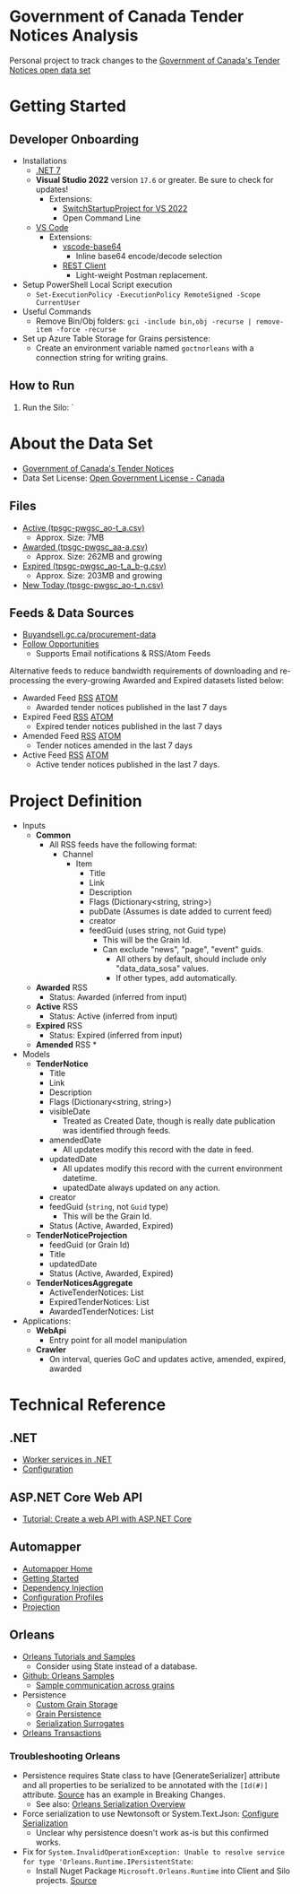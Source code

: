 # Government of Canada Tender Notices Analysis

Personal project to track changes to the [Government of Canada's Tender Notices open data set](https://open.canada.ca/data/en/dataset/ffd38960-1853-4c19-ba26-e50bea2cb2d5)

# Getting Started

## Developer Onboarding

* Installations
  * [.NET 7](https://dotnet.microsoft.com/en-us/download/dotnet/7.0)
  * **Visual Studio 2022** version `17.6` or greater. Be sure to check for updates!
    * Extensions:
      * [SwitchStartupProject for VS 2022](https://marketplace.visualstudio.com/items?itemName=vs-publisher-141975.SwitchStartupProjectForVS2022)
      * Open Command Line
  * [VS Code](https://code.visualstudio.com/Download)
    * Extensions:
      * [vscode-base64](https://marketplace.visualstudio.com/items?itemName=adamhartford.vscode-base64)
        * Inline base64 encode/decode selection
      * [REST Client](https://marketplace.visualstudio.com/items?itemName=humao.rest-client)
        * Light-weight Postman replacement.
* Setup PowerShell Local Script execution
  * `Set-ExecutionPolicy -ExecutionPolicy RemoteSigned -Scope CurrentUser`
* Useful Commands
  * Remove Bin/Obj folders: `gci -include bin,obj -recurse | remove-item -force -recurse`
* Set up Azure Table Storage for Grains persistence:
  * Create an environment variable named `goctnorleans` with a connection string for writing grains.

## How to Run

1. Run the Silo: `

# About the Data Set

* [Government of Canada's Tender Notices](https://open.canada.ca/data/en/dataset/ffd38960-1853-4c19-ba26-e50bea2cb2d5)
* Data Set License: [Open Government License - Canada](https://open.canada.ca/en/open-government-licence-canada)

## Files

* [Active (tpsgc-pwgsc_ao-t_a.csv)](https://buyandsell.gc.ca/procurement-data/csv/tender/active)
  * Approx. Size: 7MB
* [Awarded (tpsgc-pwgsc_aa-a.csv)](https://buyandsell.gc.ca/procurement-data/csv/award/all)
  * Approx. Size: 262MB and growing
* [Expired (tpsgc-pwgsc_ao-t_a_b-g.csv)](https://buyandsell.gc.ca/procurement-data/csv/tender/expired)
  * Approx. Size: 203MB and growing
* [New Today (tpsgc-pwgsc_ao-t_n.csv)](https://buyandsell.gc.ca/procurement-data/csv/tender/new-today)

## Feeds & Data Sources

* [Buyandsell.gc.ca/procurement-data](https://buyandsell.gc.ca/procurement-data/)
* [Follow Opportunities](https://buyandsell.gc.ca/procurement-data/tenders/follow-opportunities)
  * Supports Email notifications & RSS/Atom Feeds

Alternative feeds to reduce bandwidth requirements of downloading and re-processing the every-growing Awarded and Expired datasets listed below:

* Awarded Feed [RSS](https://buyandsell.gc.ca/procurement-data/feed?dds_facet_date_published=NOW/DAY-7DAYS%20TO%20NOW/DAY%2B86399999MILLISECONDS&sm_facet_procurement_data=data_data_tender_award&ss_language=en&rss_atom_title=%7B%22sm_facet_procurement_data%22%3A%5B%22data_data_tender_award%22%5D%2C%22dds_facet_date_published%22%3A%5B%22dds_facet_date_published_7day%22%5D%7D) [ATOM](https://buyandsell.gc.ca/procurement-data/feed/atom?dds_facet_date_published=NOW/DAY-7DAYS%20TO%20NOW/DAY%2B86399999MILLISECONDS&sm_facet_procurement_data=data_data_tender_award&ss_language=en&rss_atom_title=%7B%22sm_facet_procurement_data%22%3A%5B%22data_data_tender_award%22%5D%2C%22dds_facet_date_published%22%3A%5B%22dds_facet_date_published_7day%22%5D%7D)
  * Awarded tender notices published in the last 7 days
* Expired Feed [RSS](https://buyandsell.gc.ca/procurement-data/feed?dds_facet_date_published=NOW/DAY-7DAYS%20TO%20NOW/DAY%2B86399999MILLISECONDS&ss_publishing_status=SDS-SS-006&sm_facet_procurement_data=%28tender_notice%20AND%20data_data_tender_notice%29&ss_language=en&rss_atom_title=%7B%22sm_facet_procurement_data%22%3A%5B%22tender_notice%22%2C%22data_data_tender_notice%22%5D%2C%22ss_publishing_status%22%3A%5B%22SDS-SS-006%22%5D%2C%22dds_facet_date_published%22%3A%5B%22dds_facet_date_published_7day%22%5D%7D) [ATOM](https://buyandsell.gc.ca/procurement-data/feed/atom?dds_facet_date_published=NOW/DAY-7DAYS%20TO%20NOW/DAY%2B86399999MILLISECONDS&ss_publishing_status=SDS-SS-006&sm_facet_procurement_data=%28tender_notice%20AND%20data_data_tender_notice%29&ss_language=en&rss_atom_title=%7B%22sm_facet_procurement_data%22%3A%5B%22tender_notice%22%2C%22data_data_tender_notice%22%5D%2C%22ss_publishing_status%22%3A%5B%22SDS-SS-006%22%5D%2C%22dds_facet_date_published%22%3A%5B%22dds_facet_date_published_7day%22%5D%7D)
  * Expired tender notices published in the last 7 days
* Amended Feed [RSS](https://buyandsell.gc.ca/procurement-data/feed?dds_facet_date_amended=NOW/DAY-7DAYS%20TO%20NOW/DAY%2B86399999MILLISECONDS&sm_facet_procurement_data=%28tender_notice%20AND%20data_data_tender_notice%29&ss_language=en&rss_atom_title=%7B%22sm_facet_procurement_data%22%3A%5B%22tender_notice%22%2C%22data_data_tender_notice%22%5D%2C%22dds_facet_date_amended%22%3A%5B%22dds_facet_date_amended_7day%22%5D%7D) [ATOM](https://buyandsell.gc.ca/procurement-data/feed/atom?dds_facet_date_amended=NOW/DAY-7DAYS%20TO%20NOW/DAY%2B86399999MILLISECONDS&sm_facet_procurement_data=%28tender_notice%20AND%20data_data_tender_notice%29&ss_language=en&rss_atom_title=%7B%22sm_facet_procurement_data%22%3A%5B%22tender_notice%22%2C%22data_data_tender_notice%22%5D%2C%22dds_facet_date_amended%22%3A%5B%22dds_facet_date_amended_7day%22%5D%7D)
  * Tender notices amended in the last 7 days
* Active Feed [RSS](https://buyandsell.gc.ca/procurement-data/feed?dds_facet_date_published=NOW/DAY-7DAYS%20TO%20NOW/DAY%2B86399999MILLISECONDS&ss_publishing_status=SDS-SS-005&sm_facet_procurement_data=%28tender_notice%20AND%20data_data_tender_notice%29&ss_language=en&rss_atom_title=%7B%22sm_facet_procurement_data%22%3A%5B%22tender_notice%22%2C%22data_data_tender_notice%22%5D%2C%22dds_facet_date_published%22%3A%5B%22dds_facet_date_published_7day%22%5D%2C%22ss_publishing_status%22%3A%5B%22SDS-SS-005%22%5D%7D) [ATOM](https://buyandsell.gc.ca/procurement-data/feed/atom?dds_facet_date_published=NOW/DAY-7DAYS%20TO%20NOW/DAY%2B86399999MILLISECONDS&ss_publishing_status=SDS-SS-005&sm_facet_procurement_data=%28tender_notice%20AND%20data_data_tender_notice%29&ss_language=en&rss_atom_title=%7B%22sm_facet_procurement_data%22%3A%5B%22tender_notice%22%2C%22data_data_tender_notice%22%5D%2C%22dds_facet_date_published%22%3A%5B%22dds_facet_date_published_7day%22%5D%2C%22ss_publishing_status%22%3A%5B%22SDS-SS-005%22%5D%7D)
  * Active tender notices published in the last 7 days.


# Project Definition

* Inputs
  * **Common**
    * All RSS feeds have the following format:
      * Channel
        * Item
          * Title
          * Link
          * Description
          * Flags (Dictionary<string, string>)
          * pubDate (Assumes is date added to current feed)
          * creator
          * feedGuid (uses string, not Guid type)
            * This will be the Grain Id.
            * Can exclude "news", "page", "event" guids.
              * All others by default, should include only "data_data_sosa" values.
              * If other types, add automatically.
  * **Awarded** RSS
    * Status: Awarded (inferred from input)
  * **Active** RSS
    * Status: Active (inferred from input)
  * **Expired** RSS
    * Status: Expired (inferred from input)
  * **Amended** RSS
    * 
* Models
  * **TenderNotice**
    * Title
    * Link
    * Description
    * Flags (Dictionary<string, string>)
    * visibleDate
      * Treated as Created Date, though is really date publication was identified through feeds.
    * amendedDate
      * All updates modify this record with the date in feed.
    * updatedDate
      * All updates modify this record with the current environment datetime.
      * upatedDate always updated on any action.
    * creator
    * feedGuid (`string`, not `Guid` type)
      * This will be the Grain Id.
    * Status (Active, Awarded, Expired)
  * **TenderNoticeProjection**
    * feedGuid (or Grain Id)
    * Title
    * updatedDate
    * Status (Active, Awarded, Expired)
  * **TenderNoticesAggregate**
    * ActiveTenderNotices: List<TenderNoticeProjection>
    * ExpiredTenderNotices: List<TenderNoticeProjection>
    * AwardedTenderNotices: List<TenderNoticeProjection>
* Applications:
  * **WebApi**
    * Entry point for all model manipulation
  * **Crawler**
    * On interval, queries GoC and updates active, amended, expired, awarded


# Technical Reference

## .NET

* [Worker services in .NET](https://learn.microsoft.com/en-us/dotnet/core/extensions/workers?pivots=dotnet-7-0)
* [Configuration](https://learn.microsoft.com/en-us/dotnet/core/extensions/configuration)

## ASP.NET Core Web API

* [Tutorial: Create a web API with ASP.NET Core](https://learn.microsoft.com/en-us/aspnet/core/tutorials/first-web-api?view=aspnetcore-7.0&tabs=visual-studio)

## Automapper

* [Automapper Home](https://automapper.org/)
* [Getting Started](https://docs.automapper.org/en/latest/Getting-started.html)
* [Dependency Injection](https://docs.automapper.org/en/latest/Dependency-injection.html)
* [Configuration Profiles](https://docs.automapper.org/en/latest/Configuration.html#profile-instances)
* [Projection](https://docs.automapper.org/en/latest/Projection.html)

## Orleans

* [Orleans Tutorials and Samples](https://learn.microsoft.com/en-us/dotnet/orleans/tutorials-and-samples/tutorial-1?source=recommendations)
  * Consider using State instead of a database.
* [Github: Orleans Samples](https://github.com/dotnet/samples/blob/main/orleans/)
  * [Sample communication across grains](https://github.com/dotnet/samples/blob/main/orleans/TicTacToe/Grains/GameGrain.cs)
* Persistence
  * [Custom Grain Storage](https://learn.microsoft.com/en-us/dotnet/orleans/tutorials-and-samples/custom-grain-storage?pivots=orleans-7-0)
  * [Grain Persistence](https://learn.microsoft.com/en-us/dotnet/orleans/grains/grain-persistence/?pivots=orleans-7-0)
  * [Serialization Surrogates](https://learn.microsoft.com/en-us/dotnet/orleans/host/configuration-guide/serialization?pivots=orleans-7-0#surrogates-for-serializing-foreign-types)
* [Orleans Transactions](https://learn.microsoft.com/en-us/dotnet/orleans/grains/transactions)

### Troubleshooting Orleans

* Persistence requires State class to have [GenerateSerializer] attribute and all properties to be serialized to be annotated with the `[Id(#)]` attribute. [Source](https://github.com/dotnet/orleans/releases/tag/v4.0.0-preview1) has an example in Breaking Changes.
  * See also: [Orleans Serialization Overview](https://learn.microsoft.com/en-us/dotnet/orleans/host/configuration-guide/serialization?pivots=orleans-7-0#use-orleans-serialization)
* Force serialization to use Newtonsoft or System.Text.Json: [Configure Serialization](https://learn.microsoft.com/en-us/dotnet/orleans/host/configuration-guide/serialization-configuration?pivots=orleans-7-0)
  * Unclear why persistence doesn't work as-is but this confirmed works.
* Fix for `System.InvalidOperationException: Unable to resolve service for type 'Orleans.Runtime.IPersistentState`:
  * Install Nuget Package `Microsoft.Orleans.Runtime` into Client and Silo projects. [Source](https://github.com/dotnet/orleans/issues/8178)

